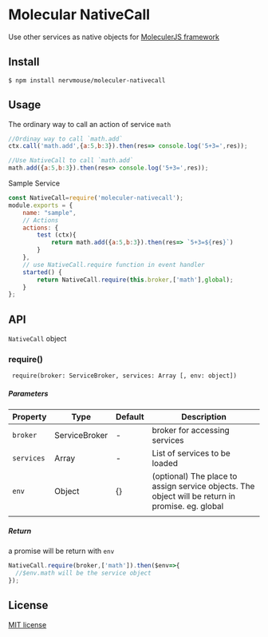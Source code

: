 
# Molecular NativeCall
Use other services as native objects for [MoleculerJS framework](https://github.com/moleculerjs/moleculer)


## Install
```
$ npm install nervmouse/moleculer-nativecall
```
## Usage
The ordinary way to call an action of service `math`
```js
//Ordinay way to call `math.add`
ctx.call('math.add',{a:5,b:3}).then(res=> console.log('5+3=',res));

//Use NativeCall to call `math.add`
math.add({a:5,b:3}).then(res=> console.log('5+3=',res));
```
Sample Service
```js
const NativeCall=require('moleculer-nativecall');
module.exports = {
	name: "sample",
	// Actions
	actions: {
		test (ctx){
			return math.add({a:5,b:3}).then(res=> `5+3=${res}`)
		}
	},
	// use NativeCall.require function in event handler
	started() {
        return NativeCall.require(this.broker,['math'],global);
	}
};
```

## API
`NativeCall` object

### require()
` require(broker: ServiceBroker, services: Array [, env: object])`
##### Parameters
| Property | Type | Default | Description |
| -------- | ---- | ------- | ----------- |
| `broker` | ServiceBroker| - | broker for accessing services |
| `services` | Array| - | List of services to be loaded |
| `env` | Object| {} | (optional) The place to assign service objects. The object will be return in promise. eg. global |
|  |  |
##### Return
a promise will be return with `env`
```js
NativeCall.require(broker,['math']).then($env=>{
  //$env.math will be the service object 
});
```
## License

[MIT license](https://tldrlegal.com/license/mit-license)
